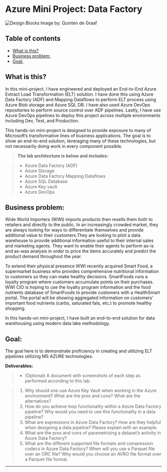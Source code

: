 # Azure Mini Project: Data Factory
![Design Blocks](https://images.unsplash.com/photo-1507823690283-48b0929e727b?ixid=MnwxMjA3fDB8MHxwaG90by1wYWdlfHx8fGVufDB8fHx8&ixlib=rb-1.2.1&auto=format&fit=crop&w=1950&q=800)
Image by: Quinten de Graaf


## Table of contents
* [What is this?](#what-is-this)
* [Business problem:](business-problem)
* [Goal:](#goal)


## What is this?
In this mini-project, I have engineered and deployed an End-to-End Azure Extract Load Transformation (ELT) solution. I have done this using Azure Data Factory (ADF) and Mapping Dataflows to perform ELT process using Azure Blob storage and Azure SQL DB. I have also used Azure DevOps repositories to perform source control over ADF pipelines. Lastly, I have use Azure DevOps pipelines to deploy this project across multiple environments including Dev, Test, and Production.

This hands-on mini-project is designed to provide exposure to many of Microsoft’s transformative lines of business applications. The goal is to show an end-to-end solution, leveraging many of these technologies, but not necessarily doing work in every component possible. 

> __The lab architecture is below and includes:__

> * Azure Data Factory (ADF)
> * Azure Storage
> * Azure Data Factory Mapping Dataflows
> * Azure SQL Database
> * Azure Key vault
> * Azure DevOps

## Business problem:
Wide World Importers (WWI) imports products then resells them both to retailers and directly to the public. In an increasingly crowded market, they are always looking for ways to differentiate themselves and provide additional value to their customers.They are looking to pilot a data warehouse to provide additional information useful to their internal sales and marketing agents. They want to enable their agents to perform as-is and as-was analysis in order to price the items accurately and predict the product demand throughout the year.

To extend their physical presence WWI recently acquired Smart Food, a supermarket business who provides comprehensive nutritional information to customers so they can make healthy decisions. SmartFoods runs a loyalty program where customers accumulate points on their purchases. WWI CIO is hoping to use the loyalty program information and the food nutrients database of SmartFoods to provide customers with a HealthSmart portal. The portal will be showing aggregated information on customers' important food nutrients (carbs, saturated fats, etc.) to promote healthy shopping.

In this hands-on mini-project, I have built an end-to-end solution for data warehousing using modern data lake methodology.

## Goal:
The goal here is to demonstrate proficiency in creating and utilizing ELT pipelines utilizing MS AZURE technologies.

__Deliverables:__
> * (Optional) A document with screenshots of each step as performed according to this lab.

> 1. Why should one use Azure Key Vault when working in the Azure environment? What are the pros and cons? What are the alternatives?
> 2. How do you achieve loop functionality within a Azure Data Factory pipeline? Why would you need to use this functionality in a data pipeline?
> 3. What are expressions in Azure Data Factory? How are they helpful when designing a data pipeline? Please explain with an example.
> 4. What are the pros and cons of parametrizing a dataset’s activity in Azure Data Factory?
> 5. What are the different supported file formats and compression codecs in Azure Data Factory? When will you use a Parquet file over an ORC file? Why would you choose an AVRO file format over a Parquet file format.
_____